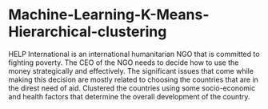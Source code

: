 # Machine-Learning-K-Means-Hierarchical-clustering
HELP International is an international humanitarian NGO that is committed to fighting poverty. The CEO of the NGO needs to decide how to use the money strategically and effectively. The significant issues that come while making this decision are mostly related to choosing the countries that are in the direst need of aid. Clustered the countries using some socio-economic and health factors that determine the overall development of the country.
